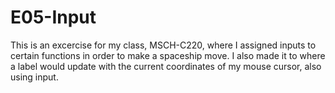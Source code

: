 # E05-Input

This is an excercise for my class, MSCH-C220, where I assigned inputs to certain functions in order to make a spaceship move. I also made it to where a label would update with the current coordinates of my mouse cursor, also using input.
